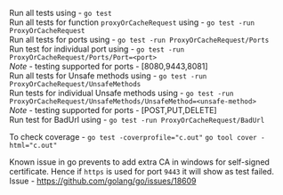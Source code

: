 Run all tests using - `go test`  
Run all tests for function `proxyOrCacheRequest` using - `go test -run ProxyOrCacheRequest`  
Run all tests for ports using - `go test -run ProxyOrCacheRequest/Ports`  
Run test for individual port using - `go test -run ProxyOrCacheRequest/Ports/Port=<port>`  
*Note* - testing supported for ports - [8080,9443,8081]  
Run all tests for Unsafe methods using - `go test -run ProxyOrCacheRequest/UnsafeMethods`  
Run tests for individual Unsafe methods using - `go test -run ProxyOrCacheRequest/UnsafeMethods/UnsafeMethod=<unsafe-method>`  
*Note* - testing supported for ports - [POST,PUT,DELETE]  
Run test for BadUrl using - `go test -run ProxyOrCacheRequest/BadUrl`  
  
To check coverage - `go test -coverprofile="c.out"` `go tool cover -html="c.out"`  
  
Known issue in go prevents to add extra CA in windows for self-signed certificate. Hence if `https` is used for port `9443` it will show as test failed.  
Issue - https://github.com/golang/go/issues/18609  
